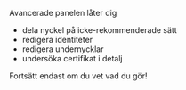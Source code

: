 [//]: # (NOTERING: Var vänlig och sätt varje mening på sin egen rad, Transifex sätter varje rad i sitt eget fält för översättningar!)

Avancerade panelen låter dig
* dela nyckel på icke-rekommenderade sätt
* redigera identiteter
* redigera undernycklar
* undersöka certifikat i detalj

Fortsätt endast om du vet vad du gör!